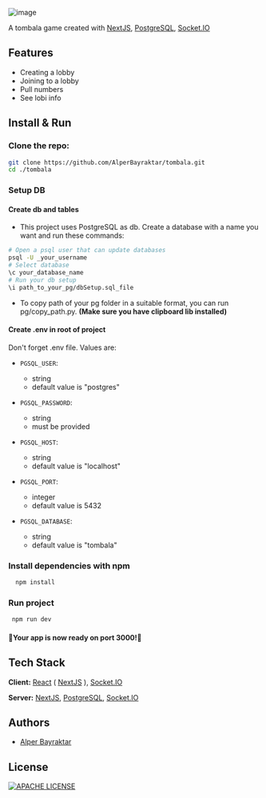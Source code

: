 ![image](https://user-images.githubusercontent.com/85285027/180843689-7071c87c-e0e1-48a1-9f2c-61ba85bc8756.png)

A tombala game created with [NextJS](https://nextjs.org/), [PostgreSQL](https://www.postgresql.org/), [Socket.IO](https://socket.io/)

## Features

-   Creating a lobby
-   Joining to a lobby
-   Pull numbers
-   See lobi info

## Install & Run

### Clone the repo:

```bash
git clone https://github.com/AlperBayraktar/tombala.git
cd ./tombala
```

### Setup DB

#### Create db and tables

-   This project uses PostgreSQL as db. Create a database with a name you want and run these commands:

```bash
# Open a psql user that can update databases
psql -U _your_username
# Select database
\c your_database_name
# Run your db setup
\i path_to_your_pg/dbSetup.sql_file
```

-   To copy path of your pg folder in a suitable format, you can run pg/copy_path.py. **(Make sure you have clipboard lib installed)**

#### Create .env in root of project

Don't forget .env file. Values are:

-   `PGSQL_USER`:

    -   string
    -   default value is "postgres"

-   `PGSQL_PASSWORD`:

    -   string
    -   must be provided

-   `PGSQL_HOST`:

    -   string
    -   default value is "localhost"

-   `PGSQL_PORT`:

    -   integer
    -   default value is 5432

-   `PGSQL_DATABASE`:
    -   string
    -   default value is "tombala"

### Install dependencies with npm

```bash
  npm install
```

### Run project

```bash
 npm run dev
```

#### 🎉Your app is now ready on port 3000!🎉

## Tech Stack

**Client:** [React](https://reactjs.org/) ( [NextJS](https://nextjs.org/) ), [Socket.IO](https://socket.io/)

**Server:** [NextJS](https://nextjs.org/), [PostgreSQL](https://www.postgresql.org/), [Socket.IO](https://socket.io/)

## Authors

-   [Alper Bayraktar](https://www.github.com/AlperBayraktar)

## License

[![APACHE LICENSE](https://img.shields.io/badge/license-Apache-blue)](https://choosealicense.com/licenses/apache-2.0/)
